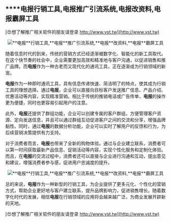 ## ****电报**行销工具,**电报**推广引流系统,**电报**改资料,**电报**霸屏工具**

[😍想了解推广相关软件的朋友请登录 http://www.vst.tw](http://www.vst.tw)

 <center><img src="https://vst.tw/MP4/tuiguang/png/7.png" alt="**电报**行销工具,**电报**推广引流系统,**电报**改资料,**电报**霸屏工具"></center>

随着信息时代的到来，传统的营销方式已经逐渐被数字化、智能化的新工具取代。在这个快节奏的社会中，企业需要更加高效和精准地与客户沟通，以促进销售和推广品牌。而**电报**作为一种古老而又现代化的通讯工具，正在逐渐成为行销领域的新宠。

**电报**作为一种即时通讯工具，具有信息传递快速、简洁明了的特点，使其成为行销工具的理想选择。通过**电报**，企业可以直接向目标客户发送推广信息、产品介绍、优惠活动等内容，实现精准营销。相比于传统的推销电话或广告传单，**电报**的操作更为便捷，同时也更容易引起用户的注意。

此外，**电报**还提供了群组功能，企业可以创建专属的客户群组，方便管理客户资源、定向发送信息，并且可以通过群组互动促进客户之间的交流和分享，增强品牌黏性。同时，通过**电报**的数据分析功能，企业可以实时了解用户的反馈和行为，为后续营销决策提供有力支持。

对于消费者而言，**电报**也带来了全新的购物体验。通过与企业建立联系，消费者可以第一时间获取最新产品信息、促销活动等内容，实现个性化服务和定制化体验。而且，在**电报**的交流过程中，消费者还可以直接与企业进行沟通和互动，提出意见和建议，增强消费者参与感，促进用户忠诚度的提升。

 <center><img src="https://vst.tw/MP4/tuiguang/png/3.png" alt="**电报**行销工具,**电报**推广引流系统,**电报**改资料,**电报**霸屏工具"></center>

总的来说，**电报**作为一种新型的行销工具，为企业提供了更多元化、个性化的营销方式，帮助企业更好地与客户建立联系，提升品牌影响力，促进销售增长。随着数字化时代的发展，相信**电报**在行销领域的应用将会越来越广泛，为商业发展开辟新的天地。

[😍想了解推广相关软件的朋友请登录 http://www.vst.tw](http://www.vst.tw)




